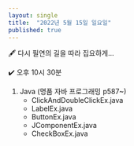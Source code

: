 ```yaml
---
layout: single
title:  "2022년 5월 15일 일요일"
published: true
---
```


🖋️ 다시 필연의 길을 따라 집요하게...

✔️ 오후 10시 30분



1. Java (명품 자바 프로그래밍 p587~)
   - ClickAndDoubleClickEx.java
   - LabelEx.java
   - ButtonEx.java
   - JComponentEx.java
   - CheckBoxEx.java

